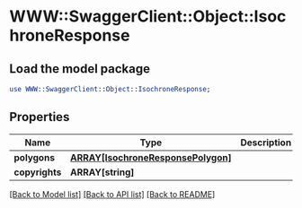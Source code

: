 # WWW::SwaggerClient::Object::IsochroneResponse

## Load the model package
```perl
use WWW::SwaggerClient::Object::IsochroneResponse;
```

## Properties
Name | Type | Description | Notes
------------ | ------------- | ------------- | -------------
**polygons** | [**ARRAY[IsochroneResponsePolygon]**](IsochroneResponsePolygon.md) |  | [optional] 
**copyrights** | **ARRAY[string]** |  | [optional] 

[[Back to Model list]](../README.md#documentation-for-models) [[Back to API list]](../README.md#documentation-for-api-endpoints) [[Back to README]](../README.md)


